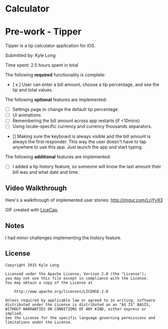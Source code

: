 # Calculator

# Pre-work - Tipper

Tipper is a tip calculator application for iOS.

Submitted by: Kyle Long

Time spent: 2.5 hours spent in total



The following **required** functionality is complete:
* [ x ] User can enter a bill amount, choose a tip percentage, and see the tip and total values.

The following **optional** features are implemented:
* [ ] Settings page to change the default tip percentage.
* [ ] UI animations
* [ ] Remembering the bill amount across app restarts (if <10mins)
* [ ] Using locale-specific currency and currency thousands separators.
* [] Making sure the keyboard is always visible and the bill amount is always the first responder. This way the user doesn't have to tap anywhere to use this app. Just launch the app and start typing.

The following **additional** features are implemented:

- [ ] I added a tip history feature, so someone will know the last amount their bill was and what date and time.

## Video Walkthrough 

Here's a walkthrough of implemented user stories:
http://imgur.com/LriYy93

GIF created with [LiceCap](http://www.cockos.com/licecap/).

## Notes


I had minor challenges implementing the history feature. 
## License

    Copyright 2015 Kyle Long

    Licensed under the Apache License, Version 2.0 (the "License");
    you may not use this file except in compliance with the License.
    You may obtain a copy of the License at

        http://www.apache.org/licenses/LICENSE-2.0

    Unless required by applicable law or agreed to in writing, software
    distributed under the License is distributed on an "AS IS" BASIS,
    WITHOUT WARRANTIES OR CONDITIONS OF ANY KIND, either express or implied.
    See the License for the specific language governing permissions and
    limitations under the License.
